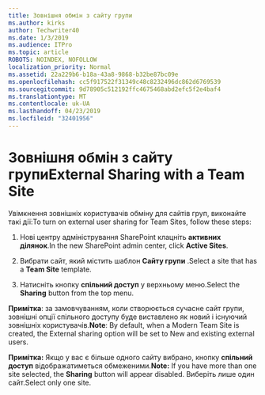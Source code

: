```yaml
---
title: Зовнішня обмін з сайту групи
ms.author: kirks
author: Techwriter40
ms.date: 1/3/2019
ms.audience: ITPro
ms.topic: article
ROBOTS: NOINDEX, NOFOLLOW
localization_priority: Normal
ms.assetid: 22a229b6-b18a-43a8-9868-b32be87bc09e
ms.openlocfilehash: cc5f917522f31349c48c8232496dc862d6769539
ms.sourcegitcommit: 9d78905c512192ffc4675468abd2efc5f2e4baf4
ms.translationtype: MT
ms.contentlocale: uk-UA
ms.lasthandoff: 04/23/2019
ms.locfileid: "32401956"
---
```

# <a name="external-sharing-with-a-team-site"></a><span data-ttu-id="8f266-102">Зовнішня обмін з сайту групи</span><span class="sxs-lookup"><span data-stu-id="8f266-102">External Sharing with a Team Site</span></span>

<span data-ttu-id="8f266-103">Увімкнення зовнішніх користувачів обміну для сайтів груп, виконайте такі дії:</span><span class="sxs-lookup"><span data-stu-id="8f266-103">To turn on external user sharing for Team Sites, follow these steps:</span></span> 
  
1. <span data-ttu-id="8f266-104">Нові центру адміністрування SharePoint клацніть **активних ділянок**.</span><span class="sxs-lookup"><span data-stu-id="8f266-104">In the new SharePoint admin center, click **Active Sites**.</span></span>
  
2. <span data-ttu-id="8f266-105">Вибрати сайт, який містить шаблон **Сайту групи** .</span><span class="sxs-lookup"><span data-stu-id="8f266-105">Select a site that has a **Team Site** template.</span></span> 
  
3. <span data-ttu-id="8f266-106">Натисніть кнопку **спільний доступ** у верхньому меню.</span><span class="sxs-lookup"><span data-stu-id="8f266-106">Select the **Sharing** button from the top menu.</span></span> 
  
 <span data-ttu-id="8f266-107">**Примітка**: за замовчуванням, коли створюється сучасне сайт групи, зовнішні опції спільного доступу буде виставлено як новий і існуючий зовнішніх користувачів.</span><span class="sxs-lookup"><span data-stu-id="8f266-107">**Note**: By default, when a Modern Team Site is created, the External sharing option will be set to New and existing external users.</span></span> 
  
 <span data-ttu-id="8f266-108">**Примітка:** Якщо у вас є більше одного сайту вибрано, кнопку **спільний доступ** відображатиметься обмеженими.</span><span class="sxs-lookup"><span data-stu-id="8f266-108">**Note:** If you have more than one site selected, the **Sharing** button will appear disabled.</span></span> <span data-ttu-id="8f266-109">Виберіть лише один сайт.</span><span class="sxs-lookup"><span data-stu-id="8f266-109">Select only one site.</span></span> 
  

